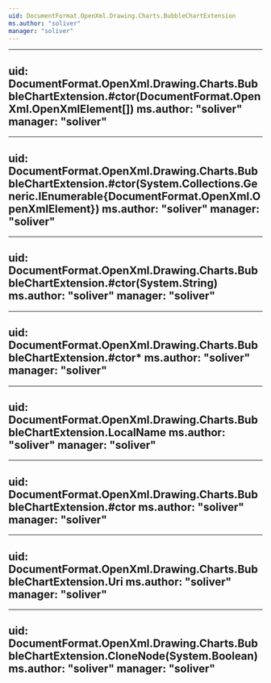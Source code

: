 ```yaml
---
uid: DocumentFormat.OpenXml.Drawing.Charts.BubbleChartExtension
ms.author: "soliver"
manager: "soliver"
---
```


---
uid: DocumentFormat.OpenXml.Drawing.Charts.BubbleChartExtension.#ctor(DocumentFormat.OpenXml.OpenXmlElement[])
ms.author: "soliver"
manager: "soliver"
---

---
uid: DocumentFormat.OpenXml.Drawing.Charts.BubbleChartExtension.#ctor(System.Collections.Generic.IEnumerable{DocumentFormat.OpenXml.OpenXmlElement})
ms.author: "soliver"
manager: "soliver"
---

---
uid: DocumentFormat.OpenXml.Drawing.Charts.BubbleChartExtension.#ctor(System.String)
ms.author: "soliver"
manager: "soliver"
---

---
uid: DocumentFormat.OpenXml.Drawing.Charts.BubbleChartExtension.#ctor*
ms.author: "soliver"
manager: "soliver"
---

---
uid: DocumentFormat.OpenXml.Drawing.Charts.BubbleChartExtension.LocalName
ms.author: "soliver"
manager: "soliver"
---

---
uid: DocumentFormat.OpenXml.Drawing.Charts.BubbleChartExtension.#ctor
ms.author: "soliver"
manager: "soliver"
---

---
uid: DocumentFormat.OpenXml.Drawing.Charts.BubbleChartExtension.Uri
ms.author: "soliver"
manager: "soliver"
---

---
uid: DocumentFormat.OpenXml.Drawing.Charts.BubbleChartExtension.CloneNode(System.Boolean)
ms.author: "soliver"
manager: "soliver"
---
